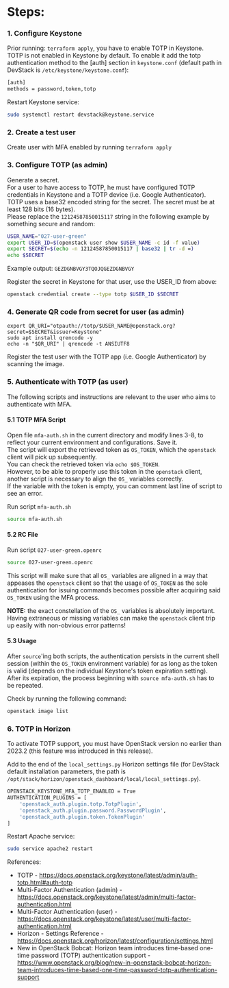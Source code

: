 # Steps:

### 1\. Configure Keystone
Prior running: `terraform apply`, you have to enable TOTP in Keystone.  
TOTP is not enabled in Keystone by default. To enable it add the totp authentication method to the [auth] section in `keystone.conf` (default path in DevStack is `/etc/keystone/keystone.conf`):

``` bash
[auth]
methods = password,token,totp
```

Restart Keystone service:
```bash
sudo systemctl restart devstack@keystone.service
```

### 2\. Create a test user
Create user with MFA enabled by running `terraform apply`

### 3\. Configure TOTP (as admin)
Generate a secret.  
For a user to have access to TOTP, he must have configured TOTP credentials in Keystone and a TOTP device (i.e. Google Authenticator).  
TOTP uses a base32 encoded string for the secret. The secret must be at least 128 bits (16 bytes).  
Please replace the `12124587850015117` string in the following example by something secure and random:  

``` bash
USER_NAME="027-user-green"
export USER_ID=$(openstack user show $USER_NAME -c id -f value)
export SECRET=$(echo -n 12124587850015117 | base32 | tr -d =)
echo $SECRET
```
Example output:
`GEZDGNBVGY3TQOJQGEZDGNBVGY`


Register the secret in Keystone for that user, use the USER_ID from above:

``` bash
openstack credential create --type totp $USER_ID $SECRET
```

### 4\. Generate QR code from secret for user (as admin)

```
export QR_URI="otpauth://totp/$USER_NAME@openstack.org?secret=$SECRET&issuer=Keystone"
sudo apt install qrencode -y
echo -n "$QR_URI" | qrencode -t ANSIUTF8
```

Register the test user with the TOTP app (i.e. Google Authenticator) by scanning the image.

### 5\. Authenticate with TOTP (as user)

The following scripts and instructions are relevant to the user who aims to authenticate with MFA.

#### 5\.1 TOTP MFA Script

Open file `mfa-auth.sh` in the current directory and modify lines 3-8, to reflect your current environment and configurations. Save it.  
The script will export the retrieved token as `OS_TOKEN`, which the `openstack` client will pick up subsequently.  
You can check the retrieved token via `echo $OS_TOKEN`.  
However, to be able to properly use this token in the `openstack` client, another script is necessary to align the `OS_` variables correctly.  
If the variable with the token is empty, you can comment last line of script to see an error.

Run script `mfa-auth.sh`
```bash
source mfa-auth.sh
```

#### 5\.2 RC File

Run script `027-user-green.openrc`
```bash
source 027-user-green.openrc
```

This script will make sure that all `OS_` variables are aligned in a way that appeases the `openstack` client so that the usage of `OS_TOKEN` as the sole authentication for issuing commands becomes possible after acquiring said `OS_TOKEN` using the MFA process.

**NOTE:** the exact constellation of the `OS_` variables is absolutely important. Having extraneous or missing variables can make the `openstack` client trip up easily with non-obvious error patterns!


#### 5\.3 Usage

After `source`'ing both scripts, the authentication persists in the current shell session (within the `OS_TOKEN` environment variable) for as long as the token is valid (depends on the individual Keystone's token expiration setting).  
After its expiration, the process beginning with `source mfa-auth.sh` has to be repeated.

Check by running the following command:

```bash
openstack image list
```

### 6\. TOTP in Horizon

To activate TOTP support, you must have OpenStack version no earlier than 2023.2 (this feature was introduced in this release). 

Add to the end of the  `local_settings.py` Horizon settings file (for DevStack default installation parameters, the path is `/opt/stack/horizon/openstack_dashboard/local/local_settings.py`).  

```bash
OPENSTACK_KEYSTONE_MFA_TOTP_ENABLED = True
AUTHENTICATION_PLUGINS = [
    'openstack_auth.plugin.totp.TotpPlugin',
    'openstack_auth.plugin.password.PasswordPlugin',
    'openstack_auth.plugin.token.TokenPlugin'
]
```

Restart Apache service:
```bash
sudo service apache2 restart
```

References: 
- TOTP - https://docs.openstack.org/keystone/latest/admin/auth-totp.html#auth-totp
- Multi-Factor Authentication (admin) - https://docs.openstack.org/keystone/latest/admin/multi-factor-authentication.html
- Multi-Factor Authentication (user) - https://docs.openstack.org/keystone/latest/user/multi-factor-authentication.html
- Horizon  - Settings Reference - https://docs.openstack.org/horizon/latest/configuration/settings.html
- New in OpenStack Bobcat: Horizon team introduces time-based one-time password (TOTP) authentication support - https://www.openstack.org/blog/new-in-openstack-bobcat-horizon-team-introduces-time-based-one-time-password-totp-authentication-support